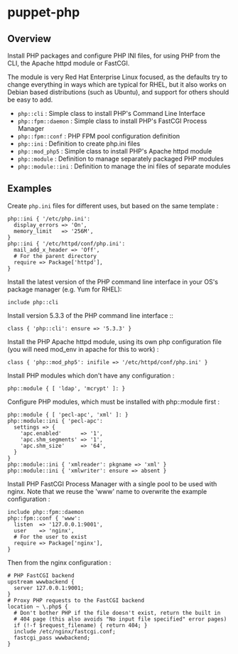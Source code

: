 # puppet-php

## Overview

Install PHP packages and configure PHP INI files, for using PHP from the CLI,
the Apache httpd module or FastCGI.

The module is very Red Hat Enterprise Linux focused, as the defaults try to
change everything in ways which are typical for RHEL, but it also works on
Debian based distributions (such as Ubuntu), and support for others should
be easy to add.

* `php::cli` : Simple class to install PHP's Command Line Interface
* `php::fpm::daemon` : Simple class to install PHP's FastCGI Process Manager
* `php::fpm::conf` : PHP FPM pool configuration definition
* `php::ini` : Definition to create php.ini files
* `php::mod_php5` : Simple class to install PHP's Apache httpd module
* `php::module` : Definition to manage separately packaged PHP modules
* `php::module::ini` : Definition to manage the ini files of separate modules

## Examples

Create `php.ini` files for different uses, but based on the same template :

    php::ini { '/etc/php.ini':
      display_errors => 'On',
      memory_limit   => '256M',
    }
    php::ini { '/etc/httpd/conf/php.ini':
      mail_add_x_header => 'Off',
      # For the parent directory
      require => Package['httpd'],
    }

Install the latest version of the PHP command line interface in your OS's
package manager (e.g. Yum for RHEL):

    include php::cli

Install version 5.3.3 of the PHP command line interface ::

    class { 'php::cli': ensure => '5.3.3' }

Install the PHP Apache httpd module, using its own php configuration file
(you will need mod_env in apache for this to work) :

    class { 'php::mod_php5': inifile => '/etc/httpd/conf/php.ini' }

Install PHP modules which don't have any configuration :

    php::module { [ 'ldap', 'mcrypt' ]: }

Configure PHP modules, which must be installed with php::module first :

    php::module { [ 'pecl-apc', 'xml' ]: }
    php::module::ini { 'pecl-apc':
      settings => {
        'apc.enabled'      => '1',
        'apc.shm_segments' => '1',
        'apc.shm_size'     => '64',
      }
    }
    php::module::ini { 'xmlreader': pkgname => 'xml' }
    php::module::ini { 'xmlwriter': ensure => absent }

Install PHP FastCGI Process Manager with a single pool to be used with nginx.
Note that we reuse the 'www' name to overwrite the example configuration :

    include php::fpm::daemon
    php::fpm::conf { 'www':
      listen  => '127.0.0.1:9001',
      user    => 'nginx',
      # For the user to exist
      require => Package['nginx'],
    }

Then from the nginx configuration :

    # PHP FastCGI backend
    upstream wwwbackend {
      server 127.0.0.1:9001;
    }
    # Proxy PHP requests to the FastCGI backend
    location ~ \.php$ {
      # Don't bother PHP if the file doesn't exist, return the built in
      # 404 page (this also avoids "No input file specified" error pages)
      if (!-f $request_filename) { return 404; }
      include /etc/nginx/fastcgi.conf;
      fastcgi_pass wwwbackend;
    }

